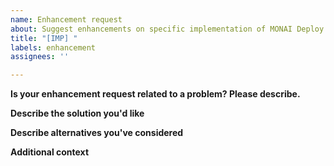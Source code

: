 ```yaml
---
name: Enhancement request
about: Suggest enhancements on specific implementation of MONAI Deploy App SDK and example applications
title: "[IMP] "
labels: enhancement
assignees: ''

---
```


**Is your enhancement request related to a problem? Please describe.**
<!--
A clear and concise description of what the enhancement needs to be. Ex. The example app can be improved to show me how to [...]
-->

**Describe the solution you'd like**
<!--
A clear and concise description of what you want to happen.
-->

**Describe alternatives you've considered**
<!--
A clear and concise description of any alternative solutions you've considered.
-->

**Additional context**
<!--
Add any other context, code examples, or references to existing implementations about the feature request here.
-->

